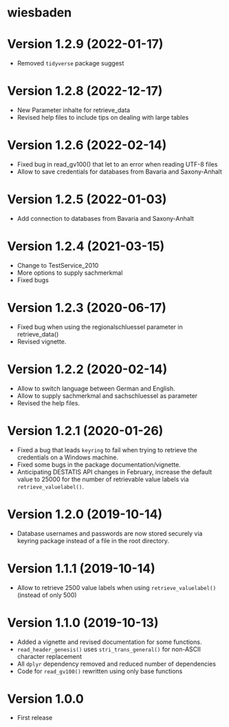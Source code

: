 # wiesbaden

# Version 1.2.9 (2022-01-17)

* Removed `tidyverse` package suggest 

# Version 1.2.8 (2022-12-17)

* New Parameter inhalte for retrieve_data 
* Revised help files to include tips on dealing with large tables 

# Version 1.2.6 (2022-02-14)

* Fixed bug in read_gv100() that let to an error when reading UTF-8 files
* Allow to save credentials for databases from Bavaria and Saxony-Anhalt

# Version 1.2.5 (2022-01-03)

* Add connection to databases from Bavaria and Saxony-Anhalt

# Version 1.2.4 (2021-03-15)

* Change to TestService_2010
* More options to supply sachmerkmal 
* Fixed bugs 

# Version 1.2.3 (2020-06-17)

* Fixed bug when using the regionalschluessel parameter in retrieve_data()
* Revised vignette. 


# Version 1.2.2 (2020-02-14)

* Allow to switch language between German and English. 
* Allow to supply sachmerkmal and sachschluessel as parameter 
* Revised the help files.

# Version 1.2.1 (2020-01-26)

* Fixed a bug that leads `keyring` to fail when trying to retrieve the credentials on a Windows machine.
* Fixed some bugs in the package documentation/vignette.
* Anticipating DESTATIS API changes in February, increase the default value to 25000 for the number of retrievable value labels via `retrieve_valuelabel()`.

# Version 1.2.0 (2019-10-14)

* Database usernames and passwords are now stored securely via keyring package instead of a file in the root directory. 

# Version 1.1.1 (2019-10-14)

* Allow to retrieve 2500 value labels when using `retrieve_valuelabel()` (instead of only 500)

# Version 1.1.0 (2019-10-13)

* Added a vignette and revised documentation for some functions.
* `read_header_genesis()` uses `stri_trans_general()` for non-ASCII character replacement 
* All `dplyr` dependency removed and reduced number of dependencies
* Code for `read_gv100()` rewritten using only base functions

# Version 1.0.0

* First release